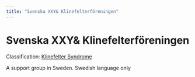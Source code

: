 ```yaml
---
title: "Svenska XXY& Klinefelterföreningen"
---
```


Svenska XXY& Klinefelterföreningen
==================================

Classification: [Klinefelter Syndrome][1]

A support group in Sweden. Swedish language only



[1]: /taxonomy/term/11



